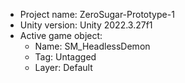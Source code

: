 <!-- UNITY CODE ASSIST INSTRUCTIONS START -->
- Project name: ZeroSugar-Prototype-1
- Unity version: Unity 2022.3.27f1
- Active game object:
  - Name: SM_HeadlessDemon
  - Tag: Untagged
  - Layer: Default
<!-- UNITY CODE ASSIST INSTRUCTIONS END -->